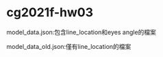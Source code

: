 # cg2021f-hw03
model_data.json:包含line_location和eyes angle的檔案

model_data_old.json:僅有line_location的檔案

